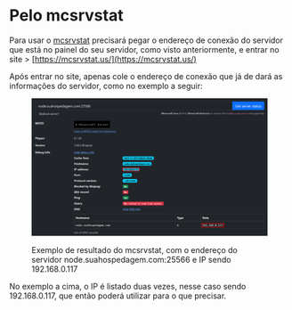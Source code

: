 # Pelo mcsrvstat

Para usar o [mcsrvstat](https://mcsrvstat.us/) precisará pegar o endereço de conexão do servidor que está no painel do seu servidor, como visto anteriormente, e entrar no site > [https://mcsrvstat.us/](https://mcsrvstat.us/)

Após entrar no site, apenas cole o endereço de conexão que já de dará as informações do servidor, como no exemplo a seguir:

<figure><img src="../../../.gitbook/assets/image (44).png" alt=""><figcaption><p>Exemplo de resultado do mcsrvstat, com o endereço do servidor node.suahospedagem.com:25566 e IP sendo 192.168.0.117</p></figcaption></figure>

No exemplo a cima, o IP é listado duas vezes, nesse caso sendo 192.168.0.117, que então poderá utilizar para o que precisar.
